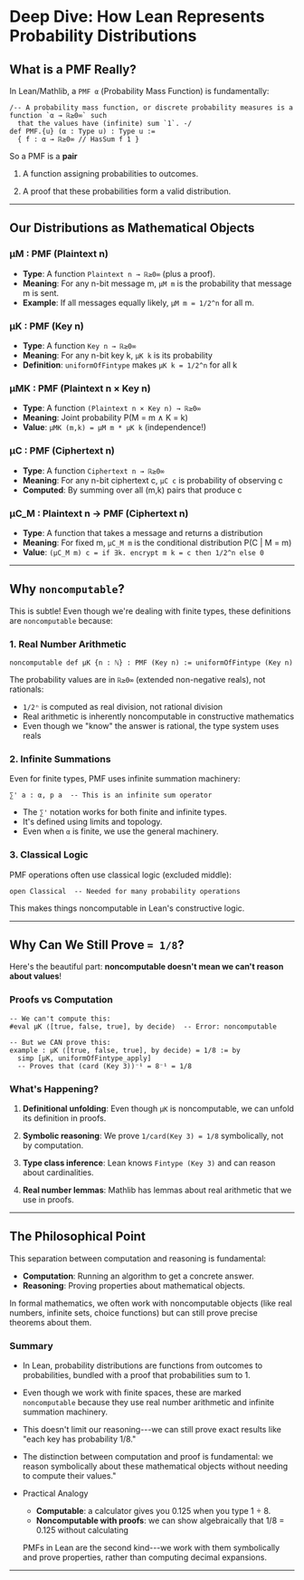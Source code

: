 # Deep Dive: How Lean Represents Probability Distributions

## What is a PMF Really?

In Lean/Mathlib, a `PMF α` (Probability Mass Function) is fundamentally:

```lean
/-- A probability mass function, or discrete probability measures is a function `α → ℝ≥0∞` such
  that the values have (infinite) sum `1`. -/
def PMF.{u} (α : Type u) : Type u :=
  { f : α → ℝ≥0∞ // HasSum f 1 }
```

So a PMF is a **pair**

1. A function assigning probabilities to outcomes.

2. A proof that these probabilities form a valid distribution.

---

## Our Distributions as Mathematical Objects

### μM : PMF (Plaintext n)

- **Type**: A function `Plaintext n → ℝ≥0∞` (plus a proof).
- **Meaning**: For any n-bit message m, `μM m` is the probability that message m is sent.
- **Example**: If all messages equally likely, `μM m = 1/2^n` for all m.

### μK : PMF (Key n)  

- **Type**: A function `Key n → ℝ≥0∞`
- **Meaning**: For any n-bit key k, `μK k` is its probability
- **Definition**: `uniformOfFintype` makes `μK k = 1/2^n` for all k

### μMK : PMF (Plaintext n × Key n)

- **Type**: A function `(Plaintext n × Key n) → ℝ≥0∞`
- **Meaning**: Joint probability P(M = m ∧ K = k)
- **Value**: `μMK (m,k) = μM m * μK k` (independence!)

### μC : PMF (Ciphertext n)

- **Type**: A function `Ciphertext n → ℝ≥0∞`  
- **Meaning**: For any n-bit ciphertext c, `μC c` is probability of observing c
- **Computed**: By summing over all (m,k) pairs that produce c

### μC_M : Plaintext n → PMF (Ciphertext n)

- **Type**: A function that takes a message and returns a distribution
- **Meaning**: For fixed m, `μC_M m` is the conditional distribution P(C | M = m)
- **Value**: `(μC_M m) c = if ∃k. encrypt m k = c then 1/2^n else 0`

---

## Why `noncomputable`?

This is subtle! Even though we're dealing with finite types, these definitions are `noncomputable` because:

### 1. Real Number Arithmetic

```lean
noncomputable def μK {n : ℕ} : PMF (Key n) := uniformOfFintype (Key n)
```

The probability values are in `ℝ≥0∞` (extended non-negative reals), not rationals:

- `1/2ⁿ` is computed as real division, not rational division
- Real arithmetic is inherently noncomputable in constructive mathematics
- Even though we "know" the answer is rational, the type system uses reals


### 2. Infinite Summations

Even for finite types, PMF uses infinite summation machinery:

```lean
∑' a : α, p a  -- This is an infinite sum operator
```

- The `∑'` notation works for both finite and infinite types.
- It's defined using limits and topology.
- Even when `α` is finite, we use the general machinery.


### 3. Classical Logic

PMF operations often use classical logic (excluded middle):

```lean
open Classical  -- Needed for many probability operations
```

This makes things noncomputable in Lean's constructive logic.

---

## Why Can We Still Prove `= 1/8`?

Here's the beautiful part: **noncomputable doesn't mean we can't reason about values**!

### Proofs vs Computation

```lean
-- We can't compute this:
#eval μK ⟨[true, false, true], by decide⟩  -- Error: noncomputable

-- But we CAN prove this:
example : μK ⟨[true, false, true], by decide⟩ = 1/8 := by
  simp [μK, uniformOfFintype_apply]
  -- Proves that (card (Key 3))⁻¹ = 8⁻¹ = 1/8
```

### What's Happening?

1. **Definitional unfolding**: Even though `μK` is noncomputable, we can unfold its definition in proofs.

2. **Symbolic reasoning**: We prove `1/card(Key 3) = 1/8` symbolically, not by computation.

3. **Type class inference**: Lean knows `Fintype (Key 3)` and can reason about cardinalities.

4. **Real number lemmas**: Mathlib has lemmas about real arithmetic that we use in proofs.

---

## The Philosophical Point

This separation between computation and reasoning is fundamental:

- **Computation**: Running an algorithm to get a concrete answer.
- **Reasoning**: Proving properties about mathematical objects.

In formal mathematics, we often work with noncomputable objects (like real numbers, infinite sets, choice functions) but can still prove precise theorems about them.

### Summary

+ In Lean, probability distributions are functions from outcomes to probabilities, bundled with a proof that probabilities sum to 1.

+ Even though we work with finite spaces, these are marked `noncomputable` because they use real number arithmetic and infinite summation machinery. 

+ This doesn't limit our reasoning---we can still prove exact results like "each key has probability 1/8."

+ The distinction between computation and proof is fundamental: we reason symbolically about these mathematical objects without needing to compute their values."

+ Practical Analogy

     - **Computable**: a calculator gives you 0.125 when you type 1 ÷ 8.
     - **Noncomputable with proofs**: we can show algebraically that 1/8 = 0.125 without calculating

     PMFs in Lean are the second kind---we work with them symbolically and prove properties, rather than computing decimal expansions.

---

